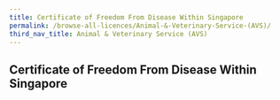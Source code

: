 ```yaml
---
title: Certificate of Freedom From Disease Within Singapore
permalink: /browse-all-licences/Animal-&-Veterinary-Service-(AVS)/
third_nav_title: Animal & Veterinary Service (AVS)
---
```

## Certificate of Freedom From Disease Within Singapore
